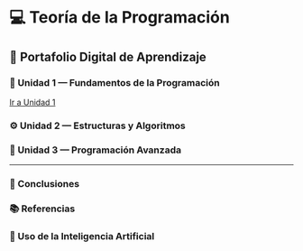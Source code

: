 # 💻 Teoría de la Programación

## 📂 Portafolio Digital de Aprendizaje  

### 🧩 Unidad 1 — Fundamentos de la Programación  

[Ir a Unidad 1](Unidad1.md)

### ⚙️ Unidad 2 — Estructuras y Algoritmos  
### 🧠 Unidad 3 — Programación Avanzada  

---

### 📝 Conclusiones  

### 📚 Referencias  

### 🤖 Uso de la Inteligencia Artificial

